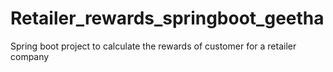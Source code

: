 # Retailer_rewards_springboot_geetha
Spring boot project to calculate the rewards of customer for a retailer company
